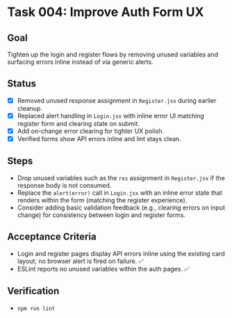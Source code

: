# Task 004: Improve Auth Form UX

## Goal
Tighten up the login and register flows by removing unused variables and surfacing errors inline instead of via generic alerts.

## Status
- [x] Removed unused response assignment in `Register.jsx` during earlier cleanup.
- [x] Replaced alert handling in `Login.jsx` with inline error UI matching register form and clearing state on submit.
- [x] Add on-change error clearing for tighter UX polish.
- [x] Verified forms show API errors inline and lint stays clean.

## Steps
- Drop unused variables such as the `res` assignment in `Register.jsx` if the response body is not consumed.
- Replace the `alert(error)` call in `Login.jsx` with an inline error state that renders within the form (matching the register experience).
- Consider adding basic validation feedback (e.g., clearing errors on input change) for consistency between login and register forms.

## Acceptance Criteria
- Login and register pages display API errors inline using the existing card layout; no browser alert is fired on failure. ✅
- ESLint reports no unused variables within the auth pages. ✅

## Verification
- `npm run lint`
